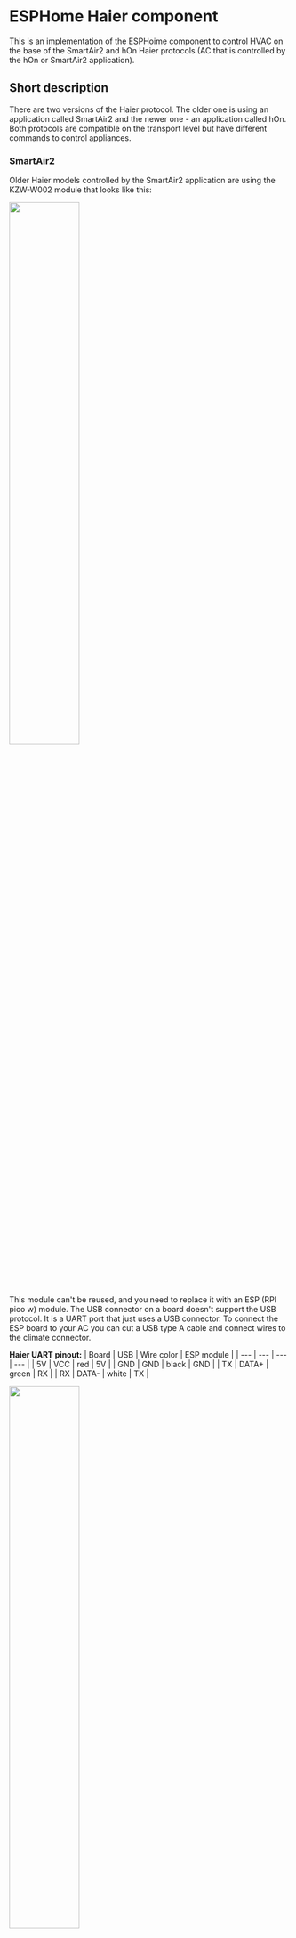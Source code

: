 # ESPHome Haier component

This is an implementation of the ESPHoime component to control HVAC on the base of the SmartAir2 and hOn Haier protocols (AC that is controlled by the hOn or SmartAir2 application).

## Short description

There are two versions of the Haier protocol. The older one is using an application called SmartAir2 and the newer one - an application called hOn. Both protocols are compatible on the transport level but have different commands to control appliances.

### SmartAir2

Older Haier models controlled by the SmartAir2 application are using the KZW-W002 module that looks like this:

<p><a href="./img/KZW-W002.jpg?raw=true"><img src="./img/KZW-W002.jpg?raw=true" height="50%" width="50%"></a></p>

This module can't be reused, and you need to replace it with an ESP (RPI pico w) module. The USB connector on a board doesn't support the USB protocol. It is a UART port that just uses a USB connector. To connect the ESP board to your AC you can cut a USB type A cable and connect wires to the climate connector.

**Haier UART pinout:**
| Board | USB | Wire color | ESP module |
| --- | --- | --- | --- |
| 5V | VCC | red | 5V |
| GND | GND | black | GND |
| TX | DATA+ | green | RX |
| RX | DATA- | white | TX |


<p><a href="./img/usb_pinout.png?raw=true"><img src="./img/usb_pinout.png?raw=true" height="50%" width="50%"></a></p>

### hOn 

You can use this component together with a native Haier ESP32 device: 
Newer Haier models using a module called ESP32-for-Haier. It is an ESP32 single-core board with an ESP32-S0WD chip. The module board looks like this: 

**Front:**

<p><a href="./img/ESP32_front.jpg?raw=true"><img src="./img/ESP32_front.jpg?raw=true" height="50%" width="50%"></a></p>

**Back:**

<a href="./img/ESP32_back.jpg?raw=true"><img src="./img/ESP32_back.jpg?raw=true" height="50%" width="50%"></a>

In some cases, you can reuse this module and flash it with ESPHome, but some new modules don't support this. They look the same but have encryption enabled.

**Warning!** The new generation of ESP32-Haier devices has encryption enabled, so they can only be flashed with firmware that is signed with a private key. There is no way to make them work with ESPHome, so if you try to do it, the board will get into a boot loop with error 
`rst:0x10 (RTCWDT_RTC_RESET),boot:0x13 (SPI_FAST_FLASH_BOOT)`
The only way to recover this board is to flash it with the original image. So before starting your experiments make a backup image: [How to backup the original image and flash ESPHome to the ESP32 Haier module](#how-to-backup-the-original-image-and-flash-esphome-to-the-esp32-haier-module)

Also, you can use any other ESP32, ESP8266 or a RPI pico W board. In this case, you will need to cut the original wire or make a connector yourself (the board has a JST SM04B-GHS-TB connector)

## Configuration

The configuration will be a little bit different for different protocols. For example, the SmartAir2 protocol doesn't support cleaning, setting air direction (just swing on/off) etc.

### hOn configuration example

```  
uart:
  baud_rate: 9600
  tx_pin: 17
  rx_pin: 16
  id: ac_port  

climate:
  - platform: haier
    id: haier_ac
    protocol: hOn
    name: Haier AC 
    uart_id: ac_port
    wifi_signal: true           # Optional, default true, enables WiFI signal transmission from ESP to AC
    beeper: true                # Optional, default true, disables beep on commands from ESP
    outdoor_temperature:        # Optional, outdoor temperature sensor
      name: Haier AC Outdoor Temperature
    visual:                     # Optional, you can use it to limit min and max temperatures in UI (not working for remote!)
      min_temperature: 16 °C
      max_temperature: 30 °C
      temperature_step: 1 °C
    supported_modes:            # Optional, can be used to disable some modes if you don't need them
    - 'OFF'
    - AUTO
    - COOL
    - HEAT
    - DRY
    - FAN_ONLY
    supported_swing_modes:      # Optional, can be used to disable some swing modes if your AC does not support it
    - 'OFF'
    - VERTICAL
    - HORIZONTAL
    - BOTH
```

### SmartAir2 configuration example

```  
uart:
  baud_rate: 9600
  tx_pin: 1
  rx_pin: 3
  id: ac_port  

climate:
  - platform: haier
    id: haier_ac
    protocol: smartAir2
    name: Haier AC 
    uart_id: ac_port
    visual:                     # Optional, you can use it to limit min and max temperatures in UI (not working for remote!)
      min_temperature: 16 °C
      max_temperature: 30 °C
      temperature_step: 1 °C
    supported_modes:            # Optional, can be used to disable some modes if you don't need them
    - 'OFF'
    - AUTO
    - COOL
    - HEAT
    - DRY
    - FAN_ONLY
    supported_swing_modes:      # Optional, can be used to disable some swing modes if your AC does not support it
    - 'OFF'
    - VERTICAL
    - HORIZONTAL
    - BOTH
```

### Configuration variables

- **id (Optional, [ID](https://esphome.io/guides/configuration-types.html#config-id)):** Manually specify the ID used for code generation
- **uart_id (Optional, [ID](https://esphome.io/guides/configuration-types.html#config-id)):** ID of the UART port to communicate with AC
- **protocol (Required, string):** Defines protocol of communication with AC. Possible values: hon or smartair2
- **name (Required, string):** The name of the climate device
- **wifi_signal (Optional, boolean):** If true - send wifi signal level to AC
- **beeper (Optional, boolean):** (supported only by hOn) Can be used to disable beeping on commands from AC
- **outdoor_temperature (Optional):** (supported only by hOn) Temperature sensor for outdoor temperature
  - **name (Required, string):** The name of the sensor.
  - **id (Optional, [ID](https://esphome.io/guides/configuration-types.html#config-id)):** ID of the sensor, can be used for code generation
  - All other options from Sensor.
- **supported_modes (Optional, list):** Can be used to disable some of AC modes. Possible values: OFF (use quotes in opposite case ESPHome will convert it to False), AUTO, COOL, HEAT, DRY, FAN_ONLY
- **supported_swing_modes (Optional, list):** Can be used to disable some swing modes if your AC does not support it. Possible values: OFF (use quotes in opposite case ESPHome will convert it to False), VERTICAL, HORIZONTAL, BOTH
- All other options from [Climate](https://esphome.io/components/climate/index.html#config-climate).

## Automations

Haier climate support some actiuons:

### climate.haier.power_on Action

This action turns AC power on

```
on_...:
  then:
    climate.haier.power_on: device_id
```

### climate.haier.power_off Action

This action turns AC power off

```
on_...:
  then:
    climate.haier.power_off: device_id
```

### climate.haier.power_toggle Action

This action toggles AC power

```
on_...:
  then:
    climate.haier.power_toggle: device_id
```

### climate.haier.display_on Action

This action turns the AC display on

```
on_...:
  then:
    climate.haier.display_on: device_id
```

### climate.haier.display_off Action

This action turns the AC display off

```
on_...:
  then:
    climate.haier.display_off: device_id
```

### climate.haier.health_on Action

Turn on health mode ([UV light sterilization](https://www.haierhvac.eu/en/node/1809))

```
on_...:
  then:
    climate.haier.health_on: device_id
```

### climate.haier.health_off Action

Turn off health mode

```
on_...:
  then:
    climate.haier.health_off: device_id
```

### climate.haier.beeper_on Action

(supported only by hOn)  This action enables beep feedback on every command sent to AC

```
on_...:
  then:
    climate.haier.beeper_on: device_id
```

### climate.haier.beeper_off Action

(supported only by hOn) This action disables beep feedback on every command sent to AC (keep in mind that this will not work for IR remote commands)

```
on_...:
  then:
    climate.haier.beeper_off: device_id
```

### climate.haier.set_vertical_airflow Action

(supported only by hOn) Set direction for vertical airflow if the vertical swing is disabled. Possible values: Up, Center, Down.

```
on_...:
  then:
    - climate.haier.set_vertical_airflow:
      id: device_id
      vertical_airflow: Up
```

### climate.haier.set_horizontal_airflow Action

(supported only by hOn) Set direction for horizontal airflow if the horizontal swing is disabled. Possible values: Left, Center, Right.

```
on_...:
  then:
    - climate.haier.set_horizontal_airflow:
      id: device_id
      vertical_airflow: Right
```

### climate.haier.start_self_cleaning Action

(supported only by hOn) Start [self-cleaning](https://www.haier.com/in/blogs/beat-the-summer-heat-with-haier-self-cleaning-ac.shtml) 

```
on_...:
  then:
    - climate.haier.start_self_cleaning: device_id
```

### climate.haier.start_steri_cleaning Action

(supported only by hOn) 56°C steri-cleaning

```
on_...:
  then:
    - climate.haier.start_steri_cleaning: device_id
```

## How to backup the original image and flash ESPHome to the ESP32 Haier module

**It is strongly recommended to make a backup of the original flash content before flashing ESPHome!**

To make a backup and to flash the new firmware you will need to use a USB to TTL converter and solder wires to access UART0 on board (or use something like this: [Pogo Pin Probe Clip 2x5p 2.54 mm]( https://www.tinytronics.nl/shop/en/tools-and-mounting/measuring/accessories/test-probe-with-clamp-pogo-pin-2x5p))

**UART0 pinout:**
<p><a href="./img/ESP32_Haier_UAR0_pinout.jpg?raw=true"><img src="./img/ESP32_Haier_UAR0_pinout.jpg?raw=true" height="50%" width="50%"></a></p>

To put the device in the flash mode you will need to shortcut GPIO0 to the ground before powering the device.

Once the device is in flash mode you can make a full backup of the original firmware in case you would like to return the module to its factory state. To make a backup you can use [esptool](https://github.com/espressif/esptool). Command to make a full flash backup: 

**python esptool.py -b 115200 --port <port_name> read_flash 0x00000 0x400000 flash_4M.bin**

After this, you can flash firmware using ESPHome tools (dashboard, website, esphome command, etc)
